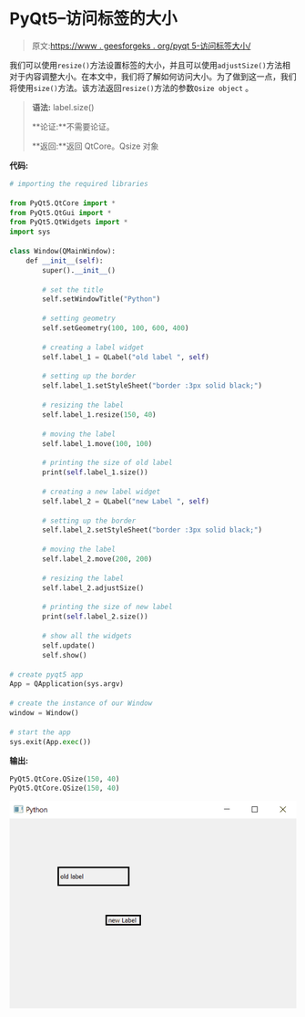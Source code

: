 # PyQt5–访问标签的大小

> 原文:[https://www . geesforgeks . org/pyqt 5-访问标签大小/](https://www.geeksforgeeks.org/pyqt5-access-the-size-of-the-label/)

我们可以使用`resize()`方法设置标签的大小，并且可以使用`adjustSize()`方法相对于内容调整大小。在本文中，我们将了解如何访问大小。为了做到这一点，我们将使用`size()`方法。该方法返回`resize()`方法的参数`Qsize object` 。

> **语法:** label.size()
> 
> **论证:**不需要论证。
> 
> **返回:**返回 QtCore。Qsize 对象

**代码:**

```py
# importing the required libraries

from PyQt5.QtCore import * 
from PyQt5.QtGui import * 
from PyQt5.QtWidgets import * 
import sys

class Window(QMainWindow):
    def __init__(self):
        super().__init__()

        # set the title
        self.setWindowTitle("Python")

        # setting geometry
        self.setGeometry(100, 100, 600, 400)

        # creating a label widget
        self.label_1 = QLabel("old label ", self)

        # setting up the border
        self.label_1.setStyleSheet("border :3px solid black;")

        # resizing the label
        self.label_1.resize(150, 40)

        # moving the label
        self.label_1.move(100, 100)

        # printing the size of old label
        print(self.label_1.size())

        # creating a new label widget
        self.label_2 = QLabel("new Label ", self)

        # setting up the border
        self.label_2.setStyleSheet("border :3px solid black;")

        # moving the label
        self.label_2.move(200, 200)

        # resizing the label
        self.label_2.adjustSize()

        # printing the size of new label
        print(self.label_2.size())

        # show all the widgets
        self.update()
        self.show()

# create pyqt5 app
App = QApplication(sys.argv)

# create the instance of our Window
window = Window()

# start the app
sys.exit(App.exec())
```

**输出:**

```py
PyQt5.QtCore.QSize(150, 40)
PyQt5.QtCore.QSize(150, 40)

```

![](img/cc63696f5c06d9c7da64ee3d0cf95aeb.png)